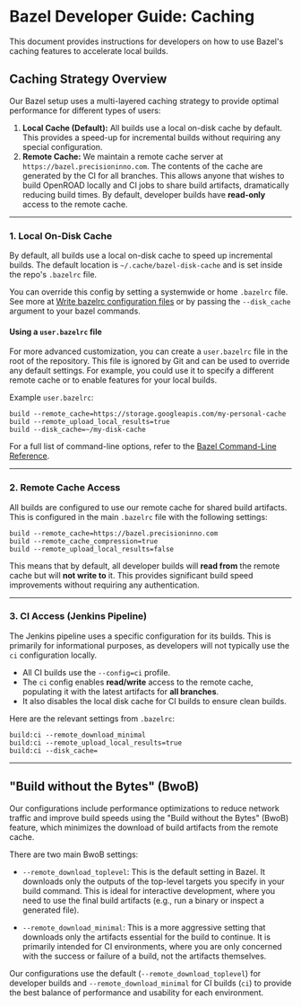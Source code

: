 # Bazel Developer Guide: Caching

This document provides instructions for developers on how to use Bazel's caching features to accelerate local builds.

## Caching Strategy Overview

Our Bazel setup uses a multi-layered caching strategy to provide optimal performance for different types of users:

1. **Local Cache (Default):** All builds use a local on-disk cache by default. This provides a speed-up for incremental builds without requiring any special configuration.
2. **Remote Cache:** We maintain a remote cache server at `https://bazel.precisioninno.com`. The contents of the cache are generated by the CI for all branches. This allows anyone that wishes to build OpenROAD locally and CI jobs to share build artifacts, dramatically reducing build times. By default, developer builds have **read-only** access to the remote cache.

---

### 1. Local On-Disk Cache

By default, all builds use a local on-disk cache to speed up incremental builds. The default location is `~/.cache/bazel-disk-cache` and is set inside the repo's `.bazelrc` file.

You can override this config by setting a systemwide or home `.bazelrc` file. See more at [Write bazelrc configuration files](https://bazel.build/run/bazelrc) or by passing the `--disk_cache` argument to your bazel commands.

#### Using a `user.bazelrc` file

For more advanced customization, you can create a `user.bazelrc` file in the root of the repository. This file is ignored by Git and can be used to override any default settings. For example, you could use it to specify a different remote cache or to enable features for your local builds.

Example `user.bazelrc`:

```
build --remote_cache=https://storage.googleapis.com/my-personal-cache
build --remote_upload_local_results=true
build --disk_cache=~/my-disk-cache
```

For a full list of command-line options, refer to the [Bazel Command-Line Reference](https://bazel.build/reference/command-line-reference).

---

### 2. Remote Cache Access

All builds are configured to use our remote cache for shared build artifacts. This is configured in the main `.bazelrc` file with the following settings:

```
build --remote_cache=https://bazel.precisioninno.com
build --remote_cache_compression=true
build --remote_upload_local_results=false
```

This means that by default, all developer builds will **read from** the remote cache but will **not write to** it. This provides significant build speed improvements without requiring any authentication.

---

### 3. CI Access (Jenkins Pipeline)

The Jenkins pipeline uses a specific configuration for its builds. This is primarily for informational purposes, as developers will not typically use the `ci` configuration locally.

* All CI builds use the `--config=ci` profile.
* The `ci` config enables **read/write** access to the remote cache, populating it with the latest artifacts for **all branches**.
* It also disables the local disk cache for CI builds to ensure clean builds.

Here are the relevant settings from `.bazelrc`:

```
build:ci --remote_download_minimal
build:ci --remote_upload_local_results=true
build:ci --disk_cache=
```

---

## "Build without the Bytes" (BwoB)

Our configurations include performance optimizations to reduce network traffic and improve build speeds using the "Build without the Bytes" (BwoB) feature, which minimizes the download of build artifacts from the remote cache.

There are two main BwoB settings:

* `--remote_download_toplevel`: This is the default setting in Bazel. It downloads only the outputs of the top-level targets you specify in your build command. This is ideal for interactive development, where you need to use the final build artifacts (e.g., run a binary or inspect a generated file).

* `--remote_download_minimal`: This is a more aggressive setting that downloads only the artifacts essential for the build to continue. It is primarily intended for CI environments, where you are only concerned with the success or failure of a build, not the artifacts themselves.

Our configurations use the default (`--remote_download_toplevel`) for developer builds and `--remote_download_minimal` for CI builds (`ci`) to provide the best balance of performance and usability for each environment.
